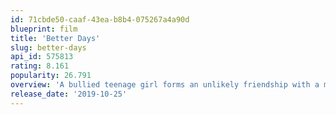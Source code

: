 ```yaml
---
id: 71cbde50-caaf-43ea-b8b4-075267a4a90d
blueprint: film
title: 'Better Days'
slug: better-days
api_id: 575813
rating: 8.161
popularity: 26.791
overview: 'A bullied teenage girl forms an unlikely friendship with a mysterious young man who protects her from her assailants, while she copes with the pressures of her final examinations.'
release_date: '2019-10-25'
---
```

